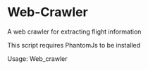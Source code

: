 # Web-Crawler
A web crawler for extracting flight information

This script requires PhantomJs to be installed

Usage: Web_crawler <Source> <Destination> <Dept Date> <Return Date> <Interval>

